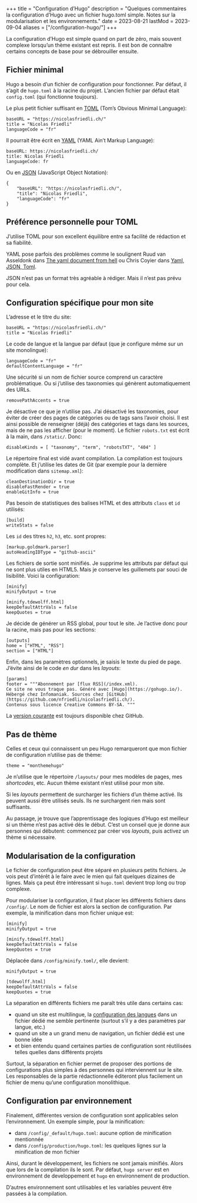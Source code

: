 +++
title = "Configuration d’Hugo"
description = "Quelques commentaires la configuration d’Hugo avec un fichier hugo.toml simple. Notes sur la modularisation et les environnements."
date = 2023-08-21
lastMod = 2023-09-04
aliases = ["/configuration-hugo/"]
+++

La configuration d’Hugo est simple quand on part de zéro, mais souvent complexe lorsqu’un thème existant est repris. Il est bon de connaître certains concepts de base pour se débrouiller ensuite.

## Fichier minimal

Hugo a besoin d’un fichier de configuration pour fonctionner.
Par défaut, il s’agit de `hugo.toml` à la racine du projet.
L’ancien fichier par défaut était `config.toml` (qui fonctionne toujours).

Le plus petit fichier suffisant en [TOML](https://toml.io/en/) (Tom’s Obvious Minimal Language):

```
baseURL = "https://nicolasfriedli.ch/"
title = "Nicolas Friedli"
languageCode = "fr"
```

Il pourrait être écrit en [YAML](https://yaml.org/) (YAML Ain’t Markup Language):

```
baseURL: https://nicolasfriedli.ch/
title: Nicolas Friedli
languageCode: fr
```

Ou en [JSON](https://www.json.org/) (JavaScript Object Notation):

```
{
    "baseURL": "https://nicolasfriedli.ch/",
    "title": "Nicolas Friedli",
    "languageCode": "fr"
}
```

## Préférence personnelle pour TOML

J’utilise TOML pour son excellent équilibre entre sa facilité de rédaction et sa fiabilité. 

YAML pose parfois des problèmes comme le soulignent Ruud van Asseldonk dans [The yaml document from hell](https://ruudvanasseldonk.com/2023/01/11/the-yaml-document-from-hell) ou Chris Coyier dans [Yaml, JSON, Toml](https://chriscoyier.net/2023/01/27/yaml-json-toml/).

JSON n’est pas un format très agréable à rédiger. Mais il n’est pas prévu pour cela.

## Configuration spécifique pour mon site

L’adresse et le titre du site:

```
baseURL = "https://nicolasfriedli.ch/"
title = "Nicolas Friedli"
```

Le code de langue et la langue par défaut (que je configure même sur un site monolingue):

```
languageCode = "fr"
defaultContentLanguage = "fr"
```

Une sécurité si un nom de fichier source comprend un caractère problématique. Ou si j’utilise des taxonomies qui génèrent automatiquement des URLs.

```
removePathAccents = true
```

Je désactive ce que je n’utilise pas. J’ai désactivé les taxonomies, pour éviter de créer des pages de catégories ou de tags sans l’avoir choisi. Il est ainsi possible de renseigner (déjà) des catégories et tags dans les sources, mais de ne pas les afficher (pour le moment). Le fichier `robots.txt` est écrit à la main, dans `/static/`. Donc:
```
disableKinds = [ "taxonomy", "term", "robotsTXT", "404" ]
```

Le répertoire final est vidé avant compilation. La compilation est toujours complète. Et j’utilise les dates de Git (par exemple pour la dernière modification dans `sitemap.xml`):

```
cleanDestinationDir = true
disableFastRender = true
enableGitInfo = true
```

Pas besoin de statistiques des balises HTML et des attributs `class` et `id` utilisés:

```
[build]
writeStats = false
```

Les `id` des titres `h2`, `h3`, etc. sont propres: 

```
[markup.goldmark.parser]
autoHeadingIDType = "github-ascii"
```

Les fichiers de sortie sont minifiés. Je supprime les attributs par défaut qui ne sont plus utiles en HTML5. Mais je conserve les guillemets par souci de lisibilité. Voici la configuration:

```
[minify]
minifyOutput = true

[minify.tdewolff.html]
keepDefaultAttrVals = false
keepQuotes = true
```

Je décide de générer un RSS global, pour tout le site. Je l’active donc pour la racine, mais pas pour les sections:

```
[outputs]
home = ["HTML", "RSS"]
section = ["HTML"]
```

Enfin, dans les paramètres optionnels, je saisis le texte du pied de page. J’évite ainsi de le code *en dur* dans les *layouts*:

```
[params]
footer = """Abonnement par [flux RSS](/index.xml). 
Ce site ne vous traque pas. Généré avec [Hugo](https://gohugo.io/). 
Hébergé chez Infomaniak. Sources chez [GitHub](https://github.com/nfriedli/nicolasfriedli.ch/). 
Contenus sous licence Creative Commons BY-SA. """
```

La [version courante](https://github.com/nfriedli/nicolasfriedli.ch/blob/main/hugo.toml) est toujours disponible chez GitHub.

## Pas de thème

Celles et ceux qui connaissent un peu Hugo remarqueront que mon fichier de configuration n’utilise pas de thème:

```
theme = "monthemehugo"
```

Je n’utilise que le répertoire `/layouts/` pour mes modèles de pages, mes *shortcodes*, etc. Aucun thème existant n’est utilisé pour mon site. 

Si les *layouts* permettent de surcharger les fichiers d’un thème activé. Ils peuvent aussi être utilisés seuls. Ils ne surchargent rien mais sont suffisants.

Au passage, je trouve que l’apprentissage des logiques d’Hugo est meilleur si un thème n’est pas activé dès le début. C’est un conseil que je donne aux personnes qui débutent: commencez par créer vos *layouts*, puis activez un thème si nécessaire.

## Modularisation de la configuration

Le fichier de configuration peut être séparé en plusieurs petits fichiers. Je vois peut d’intérêt à le faire avec le mien qui fait quelques dizaines de lignes. Mais ça peut être intéressant si `hugo.toml` devient trop long ou trop complexe.

Pour modulariser la configuration, il faut placer les différents fichiers dans `/config/`. Le nom de fichier est alors la section de configuration. Par exemple, la minification dans mon fichier unique est:

```
[minify]
minifyOutput = true

[minify.tdewolff.html]
keepDefaultAttrVals = false
keepQuotes = true
```

Déplacée dans `/config/minify.toml/`, elle devient:

```
minifyOutput = true

[tdewolff.html]
keepDefaultAttrVals = false
keepQuotes = true
```

La séparation en différents fichiers me paraît très utile dans certains cas:

- quand un site est multilingue, la [configuration des langues](https://gohugo.io/content-management/multilingual/#configure-languages) dans un fichier dédié me semble pertinente (surtout s’il y a des paramètres par langue, etc.)
- quand un site a un grand menu de navigation, un fichier dédié est une bonne idée
- et bien entendu quand certaines parties de configuration sont réutilisées telles quelles dans différents projets

Surtout, la séparation en fichier permet de proposer des portions de configurations plus simples à des personnes qui interviennent sur le site. Les responsables de la partie rédactionnelle éditeront plus facilement un fichier de menu qu’une configuration monolithique.

## Configuration par environnement

Finalement, différentes version de configuration sont applicables selon l’environnement. Un exemple simple, pour la minification:

- dans `/config/_default/hugo.toml`: aucune option de minification mentionnée
- dans `/config/production/hugo.toml`: les quelques lignes sur la minification de mon fichier

Ainsi, durant le développement, les fichiers ne sont jamais minifiés. Alors que lors de la compilation ils le sont. Par défaut, `hugo server` est en environnement de developpement et `hugo` en environnement de production.

D’autres environnement sont utilisables et les variables peuvent être passées à la compilation.

